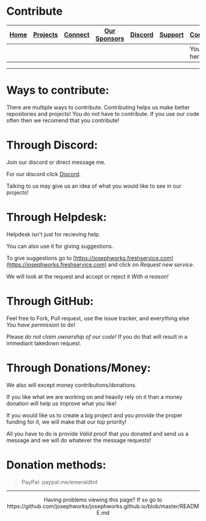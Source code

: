 # Contribute

| [Home](README.md) | [Projects](PROJECTS.md) | [Connect](CONNECT.md) | [Our Sponsors](SPONSORS.md) | [Discord](DISCORD.md) | [Support](SUPPORT.md) | [Contribute](CONTRIBUTE.md) | [Our GitHub](http://github.com/josephworks) |
|-------------------|-------------------------|-----------------------|-----------------------------|-----------------------|-----------------------|-----------------------------|--------------------------------------|
||||||| You are here!     |                         |                       |                             |                       |                       |                             |                                      |

------

# Ways to contribute:

There are multiple ways to contribute.
Contributing helps us make better repositories and projects!
You do not have to contribute. If you use our code often then we recomend that you contribute!

# Through Discord:

Join our discord or direct message me. 

For our discord click [Discord](DISCORD.md).

Talking to us may give us an idea of what you would like to see in our projects!

# Through Helpdesk:

Helpdesk isn't just for recieving help.

You can also use it for giving suggestions.

To give suggestions go to [https://josephworks.freshservice.com](https://josephworks.freshservice.com) and click on *Request new service*.

We will look at the request and accept or reject it *With a reason!*

# Through GitHub:

Feel free to Fork, Pull request, use the issue tracker, and everything else *You have permission* to do!

Please *do not claim ownership of our code!* If you do that will result in a immediant takedown request.

# Through Donations/Money:

We also will except money contributions/donations.

If you like what we are working on and heavily rely on it than a money donation will help us improve what you like!

If you would like us to create a big project and you provide the proper funding for it, we will make that our top priority!

All you have to do is provide *Valid* proof that you donated and send us a message and we will do whatever the message requests!

# Donation methods:

> PayPal: paypal.me/emeraldtnt

------

<p align="center">Having problems viewing this page? If so go to https://github.com/josephworks/josephworks.github.io/blob/master/README.md </p>
